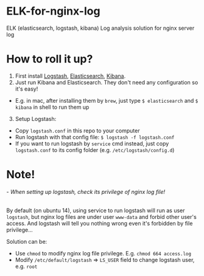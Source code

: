 # ELK-for-nginx-log
ELK (elasticsearch, logstash, kibana) Log analysis solution for nginx server log

# How to roll it up?

1. First install [Logstash](https://www.elastic.co/downloads/logstash), [Elasticsearch](https://www.elastic.co/downloads/elasticsearch), [Kibana](https://www.elastic.co/downloads/kibana).
2. Just run Kibana and Elasticsearch. They don't need any configuration so it's easy!
  - E.g. in mac, after installing them by `brew`, just type `$ elasticsearch` and `$ kibana` in shell to run them up
3. Setup Logstash:
  - Copy `logstash.conf` in this repo to your computer
  - Run logstash with that config file: `$ logstash -f logstash.conf`
  - If you want to run logstash by `service` cmd instead, just copy `logstash.conf` to its config folder (e.g. `/etc/logstash/config.d`)

# Note!

###### - When setting up logstash, check its privilege of nginx log file!

By default (on ubuntu 14), using service to run logstash will run as user `logstash`, but nginx log files are under user `www-data` and forbid other user's access. And logstash will tell you nothing wrong even it's forbidden by file privilege...

Solution can be:

- Use `chmod` to modify nginx log file privilege. E.g. `chmod 664 access.log`
- Modify `/etc/default/logstash` => `LS_USER` field to change logstash user, e.g. `root`
